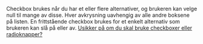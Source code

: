 Checkbox brukes når du har et eller flere alternativer, og brukeren kan velge null til mange av disse. Hver avkrysning uavhengig av alle andre boksene på listen. En frittstående checkbox brukes for et enkelt alternativ som brukeren kan slå på eller av.
[Usikker på om du skal bruke checkboxer eller radioknapper?](http://www.nngroup.com/articles/checkboxes-vs-radio-buttons/)
